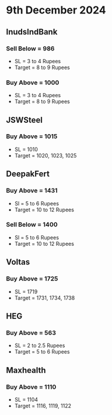 # 9th December 2024

## InudsIndBank

### Sell Below = 986

- SL = 3 to 4 Rupees
- Target = 8 to 9 Rupees

### Buy Above = 1000

- SL = 3 to 4 Rupees
- Target = 8 to 9 Rupees

## JSWSteel

### Buy Above = 1015

- SL = 1010
- Target = 1020, 1023, 1025

## DeepakFert

### Buy Above = 1431

- Sl = 5 to 6 Rupees
- Target = 10 to 12 Rupees

### Sell Below = 1400

- Sl = 5 to 6 Rupees
- Target = 10 to 12 Rupees

## Voltas

### Buy Above = 1725

- SL = 1719
- Target = 1731, 1734, 1738

## HEG

### Buy Above = 563

- SL = 2 to 2.5 Rupees
- Target = 5 to 6 Rupees

## Maxhealth

### Buy Above = 1110

- SL = 1104
- Target = 1116, 1119, 1122
